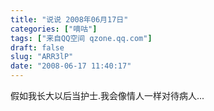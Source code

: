 ```yaml
---
title: "说说 2008年06月17日"
categories: ["嘀咕"]
tags: ["来自QQ空间 qzone.qq.com"]
draft: false
slug: "ARR3lP"
date: "2008-06-17 11:40:17"
---
```


假如我长大以后当护士.我会像情人一样对待病人...

